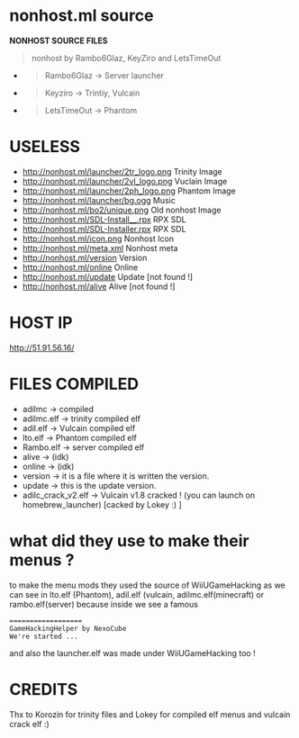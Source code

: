 # nonhost.ml source
**NONHOST SOURCE FILES**
> nonhost by Rambo6Glaz, KeyZiro and LetsTimeOut
- > Rambo6Glaz -> Server launcher
- > Keyziro -> Trintiy, Vulcain
- > LetsTimeOut -> Phantom

# USELESS
- http://nonhost.ml/launcher/2tr_logo.png Trinity Image
- http://nonhost.ml/launcher/2vl_logo.png Vuclain Image
- http://nonhost.ml/launcher/2ph_logo.png Phantom Image
- http://nonhost.ml/launcher/bg.ogg Music
- http://nonhost.ml/bo2/unique.png Old nonhost Image
- http://nonhost.ml/SDL-Install__.rpx RPX SDL
- http://nonhost.ml/SDL-Installer.rpx RPX SDL
- http://nonhost.ml/icon.png Nonhost Icon
- http://nonhost.ml/meta.xml Nonhost meta
- http://nonhost.ml/version Version
- http://nonhost.ml/online Online
- http://nonhost.ml/update Update [not found !]
- http://nonhost.ml/alive Alive [not found !]

# HOST IP
http://51.91.56.16/

# FILES COMPILED
- adilmc -> compiled
- adilmc.elf -> trinity compiled elf
- adil.elf -> Vulcain compiled elf
- lto.elf -> Phantom compiled elf
- Rambo.elf -> server compiled elf
- alive -> (idk)
- online -> (idk)
- version -> it is a file where it is written the version.
- update -> this is the update version.
- adilc_crack_v2.elf -> Vulcain v1.8 cracked ! (you can launch on homebrew_launcher) [cacked by Lokey :) ]

# what did they use to make their menus ?
to make the menu mods they used the source of WiiUGameHacking as we can see in lto.elf (Phantom), adil.elf (vulcain, adilmc.elf(minecraft) or rambo.elf(server) because inside we see a famous 
```
==================
GameHackingHelper by NexoCube
We're started ...
```
and also the launcher.elf was made under WiiUGameHacking too !

# CREDITS
Thx to Korozin for trinity files and Lokey for compiled elf menus and vulcain crack elf :)
